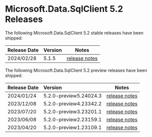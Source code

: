 # Microsoft.Data.SqlClient 5.2 Releases

The following Microsoft.Data.SqlClient 5.2 stable releases have been shipped:

| Release Date | Version | Notes |
| :-- | :-- | :--: |
| 2024/02/28 | 5.1.5 | [release notes](5.2.0.md) |

The following Microsoft.Data.SqlClient 5.2 preview releases have been shipped:

| Release Date | Version | Notes |
| :-- | :-- | :--: |
| 2024/01/24 | 5.2.0-preview5.24024.3 | [release notes](5.2.0-preview5.md) |
| 2023/12/08 | 5.2.0-preview4.23342.2 | [release notes](5.2.0-preview4.md) |
| 2023/07/20 | 5.2.0-preview3.23201.1 | [release notes](5.2.0-preview3.md) |
| 2023/06/08 | 5.2.0-preview2.23159.1 | [release notes](5.2.0-preview2.md) |
| 2023/04/20 | 5.2.0-preview1.23109.1 | [release notes](5.2.0-preview1.md) |

